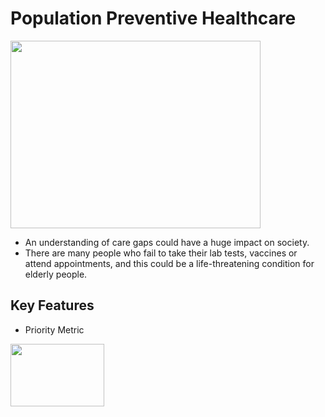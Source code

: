 # Population Preventive Healthcare

<img src="https://www.cureatr.com/hubfs/Bridging%20Care%20Gaps%20With%20Clinical%20Pharmacists.jpeg" width="400" height="300">

- An understanding of care gaps could have a huge impact on society.
- There are many people who fail to take their lab tests, vaccines or attend appointments, and this could be a life-threatening condition for elderly people.

## Key Features

- Priority Metric
<img src="https://encrypted-tbn0.gstatic.com/images?q=tbn:ANd9GcSQJjTKtSFypbulMtb3D66Q4L6HEwDmGpKUtg&usqp=CAU" width="150" height="100">
